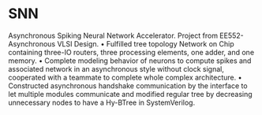 # SNN
Asynchronous Spiking Neural Network Accelerator. Project from EE552-Asynchronous VLSI Design. 
• Fulfilled tree topology Network on Chip containing three-IO routers, three processing elements, one adder, and one memory.
• Complete modeling behavior of neurons to compute spikes and associated network in an asynchronous style without clock signal, cooperated with a teammate to complete whole complex architecture.
• Constructed asynchronous handshake communication by the interface to let multiple modules communicate and modified regular tree by decreasing unnecessary nodes to have a Hy-BTree in SystemVerilog.
